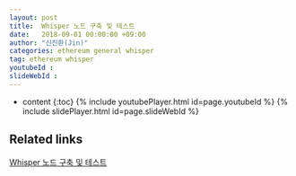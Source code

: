 ```yaml
---
layout: post
title:  Whisper 노드 구축 및 테스트
date:   2018-09-01 00:00:00 +09:00
author: "신진환(Jin)"
categories: ethereum general whisper
tag: ethereum whisper
youtubeId :
slideWebId :
---
```

* content
{:toc}
{% include youtubePlayer.html id=page.youtubeId %}
{% include slidePlayer.html id=page.slideWebId %}

## Related links
[Whisper 노드 구축 및 테스트](https://medium.com/onther-tech/ethereum-whisper-%EB%85%B8%EB%93%9C-%EA%B5%AC%EC%B6%95-%EB%B0%8F-%ED%85%8C%EC%8A%A4%ED%8A%B8-1b04fa8b9abf)

